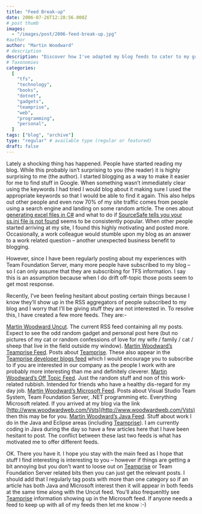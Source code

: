 ```yaml
---
title: "Feed Break-up"
date: 2006-07-26T12:28:56.000Z
# post thumb
images:
  - "/images/post/2006-feed-break-up.jpg"
#author
author: "Martin Woodward"
# description
description: "Discover how I've adapted my blog feeds to cater to my growing audience while balancing personal insights and technical content."
# Taxonomies
categories:
  [
    "tfs",
    "technology",
    "books",
    "dotnet",
    "gadgets",
    "teamprise",
    "web",
    "programming",
    "personal",
  ]
tags: ["blog", "archive"]
type: "regular" # available type (regular or featured)
draft: false
---
```


Lately a shocking thing has happened. People have started reading my blog. While this probably isn’t surprising to you (the reader) it is highly surprising to me (the author). I started blogging as a way to make it easier for me to find stuff in Google. When something wasn’t immediately clear using the keywords I had tried I would blog about it making sure I used the appropriate keywords so that I would be able to find it again. This also helps out other people and even now 70% of my site traffic comes from people using a search engine and landing on some random article. The ones about [generating excel files in C#](http://www.woodwardweb.com/dotnet/000065.html) and what to do if [SourceSafe tells you your ss.ini file is not found](http://www.woodwardweb.com/dotnet/000133.html) seems to be consistently popular. When other people started arriving at my site, I found this highly motivating and posted more. Occasionally, a work colleague would stumble upon my blog as an answer to a work related question – another unexpected business benefit to blogging.

However, since I have been regularly posting about my experiences with Team Foundation Server, many more people have subscribed to my blog – so I can only assume that they are subscribing for TFS information. I say this is an assumption because when I do drift off-topic those posts seem to get most response.

Recently, I’ve been feeling hesitant about posting certain things because I know they’ll show up in the RSS aggregators of people subscribed to my blog and I worry that I’ll be giving stuff they are not interested in. To resolve this, I have created a few more feeds. They are:-

[Martin Woodward Uncut](http://feeds.feedburner.com/MartinWoodward). The current RSS feed containing all my posts. Expect to see the odd random gadget and personal post here (but no pictures of my cat or random confessions of love for my wife / family / cat / sheep that live in the field outside my window).
[Martin Woodward’s Teamprise Feed](http://feeds.feedburner.com/woodwardweb/teamprise). Posts about [Teamprise](http://www.teamprise.com/). These also appear in the [Teamprise developer blogs feed](http://www.teamprise.com/blog/index.xml) which I would encourage you to subscribe to if you are interested in our company as the people I work with are probably more interesting than me and definitely cleverer.
[Martin Woodward’s Off Topic Feed](http://feeds.feedburner.com/woodwardweb/offtopic). Just the random stuff and non of this work-related rubbish. Intended for friends who have a healthy dis-regard for my day job.
[Martin Woodward’s Microsoft Feed](http://feeds.feedburner.com/woodwardweb/ms). Posts about Visual Studio Team System, Team Foundation Server, .NET programming etc. Everything Microsoft related. If you arrived at my blog via the link [http://www.woodwardweb.com/Vsts](http://www.woodwardweb.com/Vsts) then this may be for you.
[Martin Woodward’s Java Feed](http://feeds.feedburner.com/woodwardweb/java). Stuff about work I do in the Java and Eclipse areas (including [Teamprise](http://www.teamprise.com/)). I am currently coding in Java during the day so have a few articles here that I have been hesitant to post. The conflict between these last two feeds is what has motivated me to offer different feeds.

OK. There you have it. I hope you stay with the main feed as I hope that stuff I find interesting is interesting to you – however if things are getting a bit annoying but you don’t want to loose out on [Teamprise](http://www.teamprise.com/) or Team Foundation Server related bits then you can just get the relevant posts. I should add that I regularly tag posts with more than one category so if an article has both Java and Microsoft interest then it will appear in both feeds at the same time along with the Uncut feed. You’ll also frequenltly see [Teamprise](http://www.teamprise.com/) information showing up in the Microsoft feed. If anyone needs a feed to keep up with all of my feeds then let me know :-)
